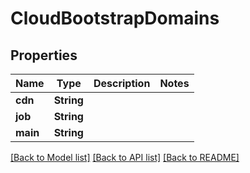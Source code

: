 # CloudBootstrapDomains

## Properties

Name | Type | Description | Notes
------------ | ------------- | ------------- | -------------
**cdn** | **String** |  | 
**job** | **String** |  | 
**main** | **String** |  | 

[[Back to Model list]](../README.md#documentation-for-models) [[Back to API list]](../README.md#documentation-for-api-endpoints) [[Back to README]](../README.md)


